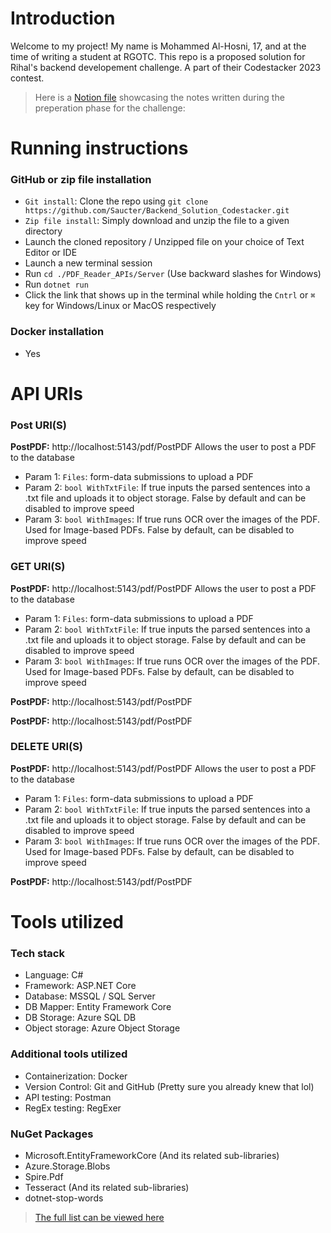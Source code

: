 # Introduction
Welcome to my project! My name is Mohammed Al-Hosni, 17, and at the time of writing a student at RGOTC.
This repo is a proposed solution for Rihal's backend developement challenge. A part of their Codestacker 2023 contest.

> Here is a [Notion file](https://traveling-flame-6a3.notion.site/PDF-API-codestacker-challenge-306ee59ee3be419b9b339fd80a53c1ea
) showcasing the notes written during the preperation phase for the challenge: 


# Running instructions
### GitHub or zip file installation
* `Git install`: Clone the repo using `git clone https://github.com/Saucter/Backend_Solution_Codestacker.git`
* `Zip file install`: Simply download and unzip the file to a given directory 
* Launch the cloned repository / Unzipped file on your choice of Text Editor or IDE
* Launch a new terminal session
* Run `cd ./PDF_Reader_APIs/Server` (Use backward slashes for Windows)
* Run `dotnet run` 
* Click the link that shows up in the terminal while holding the `Cntrl` or `⌘` key for Windows/Linux or MacOS respectively

### Docker installation
* Yes


# API URIs
### Post URI(S)
**PostPDF:** http://localhost:5143/pdf/PostPDF
Allows the user to post a PDF to the database
* Param 1: `Files`: form-data submissions to upload a PDF
* Param 2: `bool WithTxtFile`: If true inputs the parsed sentences into a .txt file and uploads it to object storage. False by default and can be disabled to improve speed
* Param 3: `bool WithImages`: If true runs OCR over the images of the PDF. Used for Image-based PDFs. False by default, can be disabled to improve speed

### GET URI(S)
**PostPDF:** http://localhost:5143/pdf/PostPDF
Allows the user to post a PDF to the database
* Param 1: `Files`: form-data submissions to upload a PDF
* Param 2: `bool WithTxtFile`: If true inputs the parsed sentences into a .txt file and uploads it to object storage. False by default and can be disabled to improve speed
* Param 3: `bool WithImages`: If true runs OCR over the images of the PDF. Used for Image-based PDFs. False by default, can be disabled to improve speed

**PostPDF:** http://localhost:5143/pdf/PostPDF

**PostPDF:** http://localhost:5143/pdf/PostPDF

### DELETE URI(S)
**PostPDF:** http://localhost:5143/pdf/PostPDF
Allows the user to post a PDF to the database
* Param 1: `Files`: form-data submissions to upload a PDF
* Param 2: `bool WithTxtFile`: If true inputs the parsed sentences into a .txt file and uploads it to object storage. False by default and can be disabled to improve speed
* Param 3: `bool WithImages`: If true runs OCR over the images of the PDF. Used for Image-based PDFs. False by default, can be disabled to improve speed

**PostPDF:** http://localhost:5143/pdf/PostPDF


# Tools utilized
### Tech stack 
* Language: C#
* Framework: ASP.NET Core
* Database: MSSQL / SQL Server
* DB Mapper: Entity Framework Core
* DB Storage: Azure SQL DB
* Object storage: Azure Object Storage

### Additional tools utilized
* Containerization: Docker
* Version Control: Git and GitHub (Pretty sure you already knew that lol)
* API testing: Postman
* RegEx testing: RegExer

### NuGet Packages
* Microsoft.EntityFrameworkCore (And its related sub-libraries)
* Azure.Storage.Blobs
* Spire.Pdf
* Tesseract (And its related sub-libraries)
* dotnet-stop-words
> [The full list can be viewed here](PDF_Reader_APIs/Server/PDF_Reader_APIs.Server.csproj)

